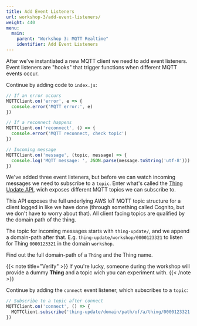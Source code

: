 ```yaml
---
title: Add Event Listeners
url: workshop-3/add-event-listeners/
weight: 440
menu:
  main:
    parent: "Workshop 3: MQTT Realtime"
    identifier: Add Event Listeners
---
```


After we've instantiated a new MQTT client we need to add event listeners. Event listeners are "hooks" that trigger functions when different MQTT events occur.

Continue by adding code to `index.js`:

```javascript
// If an error occurs
MQTTClient.on('error', e => {
  console.error('MQTT error:', e)
})

// If a reconnect happens
MQTTClient.on('reconnect', () => {
  console.error('MQTT reconnect, check topic')
})

// Incoming message
MQTTClient.on('message', (topic, message) => {
  console.log('MQTT message: ', JSON.parse(message.toString('utf-8')))
})
```

We've added three event listeners, but before we can watch incoming messages we need to subscribe to a `topic`. Enter what's called the [Thing Update API](https://docs.telenorconnexion.com/mic/cloud-api/thing-update/), wich exposes different MQTT topics we can subscribe to.

This API exposes the full underlying AWS IoT MQTT topic structure for a client logged in like we have done (through something called Cognito, but we don't have to worry about that). All client facing topics are qualified by the domain path of the thing.

The topic for incoming messages starts with `thing-update/`, and we append a domain-path after that. E.g. `thing-update/workshop/0000123321` to listen for Thing `0000123321` in the domain `workshop`.

Find out the full domain-path of a `Thing` and the Thing name.

{{< note title="Verify" >}}
If you're lucky, someone during the workshop will provide a dummy **Thing** and a topic wich you can experiment with.
{{< /note >}}

Continue by adding the `connect` event listener, which subscribes to a `topic`:

```javascript
// Subscribe to a topic after connect
MQTTClient.on('connect', () => {
  MQTTClient.subscribe('thing-update/domain/path/of/a/thing/0000123321')
})
```

